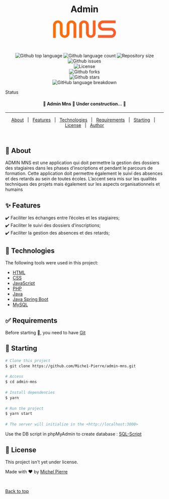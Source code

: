 <div align="center" id="top">
  <h1>Admin</h1>
  <img src="./frontend-admin-mns/assets/logo.png" width="200px" alt="Admin Mns" />

&#xa0;

  <!-- <a href="https://adminmns.netlify.app">Demo</a> -->
</div>

<p align="center">
  <img alt="Github top language" src="https://img.shields.io/github/languages/top/Miche1-Pierre/admin-mns?color=orange">

  <img alt="Github language count" src="https://img.shields.io/github/languages/count/Miche1-Pierre/admin-mns?color=red">

  <img alt="Repository size" src="https://img.shields.io/github/repo-size/Miche1-Pierre/admin-mns?color=blue">

  <img alt="Github issues" src="https://img.shields.io/github/issues/Miche1-Pierre/admin-mns?color=green" />
  <br>
  <img alt="License" src="https://img.shields.io/github/license/Miche1-Pierre/admin-mns?color=black">
  <br>
  <img alt="Github forks" src="https://img.shields.io/github/forks/Miche1-Pierre/admin-mns?color=56BEB8" />
  <br>
  <img alt="Github stars" src="https://img.shields.io/github/stars/Miche1-Pierre/admin-mns?color=yellow" />
  <br>
  <img alt="GitHub language breakdown" src="https://github-readme-stats.vercel.app/api/top-langs/?username=Miche1-Pierre&repo=admin-mns&layout=compact">
</p>

Status

<h4 align="center"> 
	🚧  Admin Mns 🚀 Under construction...  🚧
</h4>

<hr>

<p align="center">
  <a href="#dart-about">About</a> &#xa0; | &#xa0; 
  <a href="#sparkles-features">Features</a> &#xa0; | &#xa0;
  <a href="#rocket-technologies">Technologies</a> &#xa0; | &#xa0;
  <a href="#white_check_mark-requirements">Requirements</a> &#xa0; | &#xa0;
  <a href="#checkered_flag-starting">Starting</a> &#xa0; | &#xa0;
  <a href="#memo-license">License</a> &#xa0; | &#xa0;
  <a href="https://github.com/Miche1-Pierre" target="_blank">Author</a>
</p>

<br>

## :dart: About

ADMIN MNS est une application qui doit permettre la gestion des dossiers des stagiaires
dans les phases d’inscriptions et pendant le parcours de formation. Cette application
doit permettre également le suivi des absences et des retards au sein de toutes écoles.
L’accent sera mis sur les qualités techniques des projets mais également sur les aspects
organisationnels et humains

## :sparkles: Features

:heavy_check_mark: Faciliter les échanges entre l’écoles et les stagiaires;\
:heavy_check_mark: Faciliter le suivi des dossiers d’inscriptions;\
:heavy_check_mark: Faciliter la gestion des absences et des retards;

## :rocket: Technologies

The following tools were used in this project:

- [HTML](https://developer.mozilla.org/fr/docs/Web/HTML)
- [CSS](https://developer.mozilla.org/fr/docs/Web/CSS)
- [JavaScript](https://developer.mozilla.org/fr/docs/Web/JavaScript)
- [PHP](https://www.php.net/)
- [Java](https://www.java.com/fr/)
- [Java Spring Boot](https://spring.io/projects/spring-boot)
- [MySQL](https://www.mysql.com/fr/)

## :white_check_mark: Requirements

Before starting :checkered_flag:, you need to have [Git](https://git-scm.com)

## :checkered_flag: Starting

```bash
# Clone this project
$ git clone https://github.com/Miche1-Pierre/admin-mns.git

# Access
$ cd admin-mns

# Install dependencies
$ yarn

# Run the project
$ yarn start

# The server will initialize in the <http://localhost:3000>
```

Use the DB script in phpMyAdmin to create database : [SQL-Script](./docs/admin-mns-db.sql)

## :memo: License

This project isn't yet under license.

Made with :heart: by <a href="https://github.com/Miche1-Pierre" target="_blank">Michel Pierre</a>

&#xa0;

<a href="#top">Back to top</a>
